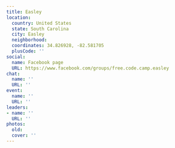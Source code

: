 ```yaml
---
title: Easley
location:
  country: United States
  state: South Carolina
  city: Easley
  neighborhood: 
  coordinates: 34.826928, -82.581705
  plusCode: ''
social:
  name: Facebook page
  URL: https://www.facebook.com/groups/free.code.camp.easley
chat:
  name: ''
  URL: ''
event:
  name: ''
  URL: ''
leaders:
- name: ''
  URL: ''
photos:
  old: 
  cover: ''
---
```

